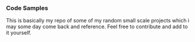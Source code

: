 ### Code Samples

This is basically my repo of some of my random small scale projects which i may some day come back and reference. Feel free to contribute and add to it yourself.
